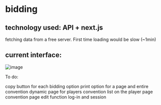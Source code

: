 # bidding
## technology used: API + next.js
fetching data from a free server. First time loading would be slow (~1min)

## current interface:
![image](https://github.com/user-attachments/assets/11a011f7-7789-4204-a67e-e273d2041010)

To do:

copy button for each bidding option
print option for a page and entire convention
dynamic page for players
convention list on the player page
convention page
edit function
log-in and session

